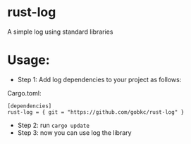 # rust-log
A simple log using standard libraries

# Usage:

- Step 1: Add log dependencies to your project as follows:

Cargo.toml:
````
[dependencies]
rust-log = { git = "https://github.com/gobkc/rust-log" }
````

- Step 2: run `cargo update`
- Step 3: now you can use log the library